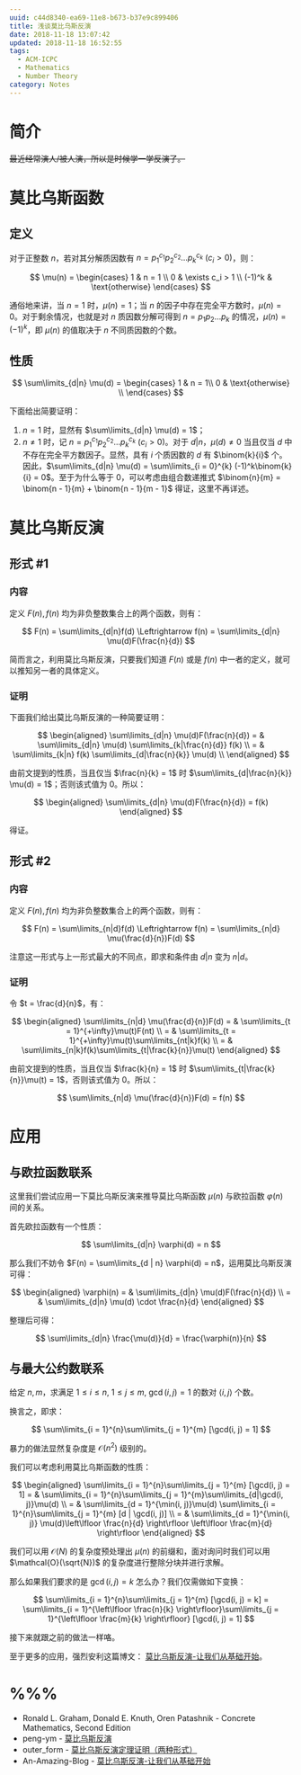 ```yaml
---
uuid: c44d8340-ea69-11e8-b673-b37e9c899406
title: 浅谈莫比乌斯反演
date: 2018-11-18 13:07:42
updated: 2018-11-18 16:52:55
tags: 
  - ACM-ICPC
  - Mathematics
  - Number Theory
category: Notes
---
```


# 简介

~~最近经常演人/被人演，所以是时候学一学反演了。~~

# 莫比乌斯函数

## 定义

对于正整数 $n$，若对其分解质因数有 $n = p_1^{c_1} p_2^{c_2} \dots p_k^{c_k} \ (c_i > 0)$，则：

$$
\mu(n) =
\begin{cases}
1 & n = 1 \\
0 & \exists c_i > 1 \\
(-1)^k & \text{otherwise}
\end{cases}
$$

通俗地来讲，当 $n = 1$ 时，$\mu(n) = 1$；当 $n$ 的因子中存在完全平方数时，$\mu(n) = 0$。对于剩余情况，也就是对 $n$ 质因数分解可得到 $n = p_1p_2 \dots p_k$ 的情况，$\mu(n) = (-1)^k$，即 $\mu(n)$ 的值取决于 $n$ 不同质因数的个数。

## 性质

$$
\sum\limits_{d|n} \mu(d) =
\begin{cases}
1 & n = 1\\
0 & \text{otherwise} \\
\end{cases}
$$

下面给出简要证明：

1. $n = 1$ 时，显然有 $\sum\limits_{d|n} \mu(d) = 1$；
2. $n \neq 1$ 时，记 $n = p_1^{c_1}p_2^{c_2} \dots p_k^{c_k} \ (c_i > 0)$。对于 $d | n$，$\mu(d) \neq 0$ 当且仅当 $d$ 中不存在完全平方数因子。显然，具有 $i$ 个质因数的 $d$ 有 $\binom{k}{i}$ 个。因此，$\sum\limits_{d|n} \mu(d) = \sum\limits_{i = 0}^{k} (-1)^k\binom{k}{i} = 0$。至于为什么等于 $0$，可以考虑由组合数递推式 $\binom{n}{m} = \binom{n - 1}{m} + \binom{n - 1}{m - 1}$ 得证，这里不再详述。

# 莫比乌斯反演

## 形式 #1

### 内容

定义 $F(n), f(n)$ 均为非负整数集合上的两个函数，则有：

$$
F(n) = \sum\limits_{d|n}f(d) \Leftrightarrow f(n) = \sum\limits_{d|n} \mu(d)F(\frac{n}{d})
$$

简而言之，利用莫比乌斯反演，只要我们知道 $F(n)$ 或是 $f(n)$ 中一者的定义，就可以推知另一者的具体定义。

### 证明

下面我们给出莫比乌斯反演的一种简要证明：

$$
\begin{aligned}
\sum\limits_{d|n} \mu(d)F(\frac{n}{d}) = & \sum\limits_{d|n} \mu(d) \sum\limits_{k|\frac{n}{d}} f(k) \\
= & \sum\limits_{k|n} f(k) \sum\limits_{d|\frac{n}{k}} \mu(d) \\
\end{aligned}
$$

由前文提到的性质，当且仅当 $\frac{n}{k} = 1$ 时 $\sum\limits_{d|\frac{n}{k}} \mu(d) = 1$；否则该式值为 $0$。所以：

$$
\begin{aligned}
\sum\limits_{d|n} \mu(d)F(\frac{n}{d}) = f(k)
\end{aligned}
$$

得证。

## 形式 #2

### 内容

定义 $F(n), f(n)$ 均为非负整数集合上的两个函数，则有：

$$
F(n) = \sum\limits_{n|d}f(d) \Leftrightarrow f(n) = \sum\limits_{n|d} \mu(\frac{d}{n})F(d)
$$

注意这一形式与上一形式最大的不同点，即求和条件由 $d|n$ 变为 $n|d$。

### 证明

令 $t = \frac{d}{n}$，有：

$$
\begin{aligned}
\sum\limits_{n|d} \mu(\frac{d}{n})F(d) = & \sum\limits_{t = 1}^{+\infty}\mu(t)F(nt) \\
= & \sum\limits_{t = 1}^{+\infty}\mu(t)\sum\limits_{nt|k}f(k) \\
= & \sum\limits_{n|k}f(k)\sum\limits_{t|\frac{k}{n}}\mu(t)
\end{aligned}
$$

由前文提到的性质，当且仅当 $\frac{k}{n} = 1$ 时 $\sum\limits_{t|\frac{k}{n}}\mu(t) = 1$，否则该式值为 $0$。所以：

$$
\sum\limits_{n|d} \mu(\frac{d}{n})F(d) = f(n)
$$

# 应用

## 与欧拉函数联系

这里我们尝试应用一下莫比乌斯反演来推导莫比乌斯函数 $\mu(n)$ 与欧拉函数 $\varphi(n)$ 间的关系。

首先欧拉函数有一个性质：

$$
\sum\limits_{d|n} \varphi(d) = n
$$

那么我们不妨令 $F(n) = \sum\limits_{d | n} \varphi(d) = n$，运用莫比乌斯反演可得：

$$
\begin{aligned}
\varphi(n) = & \sum\limits_{d|n} \mu(d)F(\frac{n}{d}) \\
= & \sum\limits_{d|n} \mu(d) \cdot \frac{n}{d}
\end{aligned}
$$

整理后可得：

$$
\sum\limits_{d|n} \frac{\mu(d)}{d} = \frac{\varphi(n)}{n}
$$

## 与最大公约数联系

给定 $n, m$，求满足 $1 \le i \le n, \ 1 \le j \le m, \ \gcd(i, j) = 1$ 的数对 $\langle i, j \rangle$ 个数。

换言之，即求：

$$
\sum\limits_{i = 1}^{n}\sum\limits_{j = 1}^{m} [\gcd(i, j) = 1]
$$

暴力的做法显然复杂度是 $\mathcal{O}(n^2)$ 级别的。

我们可以考虑利用莫比乌斯函数的性质：

$$
\begin{aligned}
\sum\limits_{i = 1}^{n}\sum\limits_{j = 1}^{m} [\gcd(i, j) = 1] = & \sum\limits_{i = 1}^{n}\sum\limits_{j = 1}^{m}\sum\limits_{d|\gcd(i, j)}\mu(d) \\
= & \sum\limits_{d = 1}^{\min(i, j)}\mu(d) \sum\limits_{i = 1}^{n}\sum\limits_{j = 1}^{m} [d | \gcd(i, j)] \\
= & \sum\limits_{d = 1}^{\min(i, j)} \mu(d)\left\lfloor \frac{n}{d} \right\rfloor \left\lfloor \frac{m}{d} \right\rfloor
\end{aligned}
$$

我们可以用 $\mathcal{O}(N)$ 的复杂度预处理出 $\mu(n)$ 的前缀和，面对询问时我们可以用 $\mathcal{O}(\sqrt{N})$ 的复杂度进行整除分块并进行求解。

那么如果我们要求的是 $\gcd(i, j) = k$ 怎么办？我们仅需做如下变换：

$$
\sum\limits_{i = 1}^{n}\sum\limits_{j = 1}^{m} [\gcd(i, j) = k] = \sum\limits_{i = 1}^{\left\lfloor \frac{n}{k} \right\rfloor}\sum\limits_{j = 1}^{\left\lfloor \frac{m}{k} \right\rfloor} [\gcd(i, j) = 1]
$$

接下来就跟之前的做法一样咯。

至于更多的应用，强烈安利这篇博文： [莫比乌斯反演-让我们从基础开始](https://www.luogu.org/blog/An-Amazing-Blog/mu-bi-wu-si-fan-yan-ji-ge-ji-miao-di-dong-xi)。

# %%%

- Ronald L. Graham, Donald E. Knuth, Oren Patashnik - Concrete Mathematics, Second Edition
- peng-ym - [莫比乌斯反演](https://www.cnblogs.com/peng-ym/p/8647856.html)
- outer_form - [莫比乌斯反演定理证明（两种形式）](https://blog.csdn.net/outer_form/article/details/50588307)
- An-Amazing-Blog - [莫比乌斯反演-让我们从基础开始](https://www.luogu.org/blog/An-Amazing-Blog/mu-bi-wu-si-fan-yan-ji-ge-ji-miao-di-dong-xi)